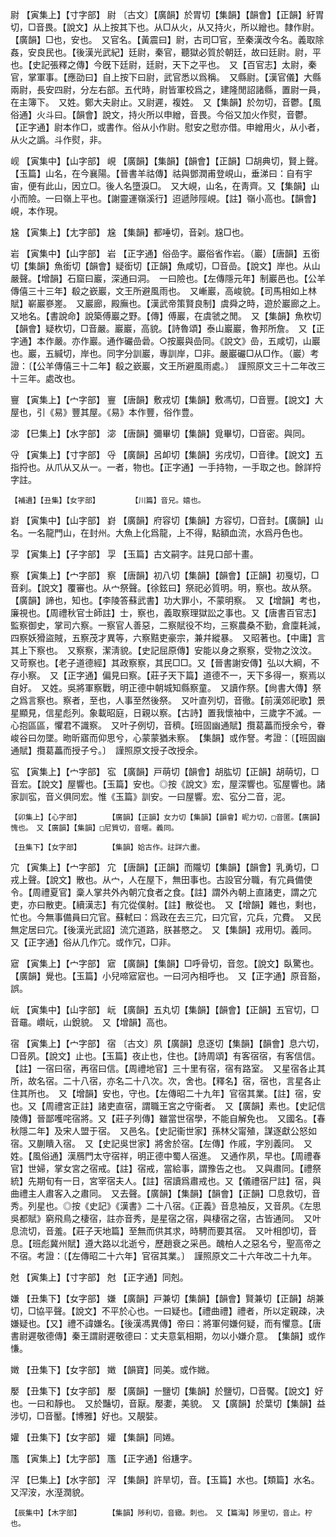 <!-- { "loadSidebar": true } -->
尉	【寅集上】【寸字部】	尉	〔古文〕【廣韻】於胃切【集韻】【韻會】【正韻】紆胃切，□音畏。【說文】从上按其下也。从□从火，从又持火，所以繒也。隸作尉。【廣韻】□也，安也。　又官名。【黃震曰】尉，古司□官，至秦漢改今名。義取除姦，安良民也。【後漢光武紀】廷尉，秦官，聽獄必質於朝廷，故曰廷尉。尉，平也。【史記張釋之傳】今旣下廷尉，廷尉，天下之平也。　又【百官志】太尉，秦官，掌軍事。【應劭曰】自上按下曰尉，武官悉以爲稱。　又縣尉。【漢官儀】大縣兩尉，長安四尉，分左右部。五代時，尉皆軍校爲之，建隆閒詔諸縣，置尉一員，在主簿下。　又姓。鄭大夫尉止。又尉遲，複姓。　又【集韻】於勿切，音鬱。【風俗通】火斗曰。【韻會】說文，持火所以申繒，音畏。今俗又加火作熨，音鬱。　【正字通】尉本作□，或書作。俗从小作尉。慰安之慰亦借。申繒用火，从小者，从火之譌。斗作熨，非。

岘	【寅集中】【山字部】	峴	【廣韻】【集韻】【韻會】【正韻】□胡典切，賢上聲。【玉篇】山名，在今襄陽。【晉書羊祜傳】祜與鄧潤甫登峴山，垂涕曰：自有宇宙，便有此山，因立□。後人名墮淚□。　又大峴，山名，在靑齊。又【集韻】山小而險。一曰嶺上平也。【謝靈運嶺溪行】迢遞陟陘峴。【註】嶺小高也。【韻會】峴，本作現。

尮	【寅集上】【尢字部】	尮	【集韻】都唾切，音刴。尮□也。

岩	【寅集中】【山字部】	岩	【正字通】俗嵒字。巖俗省作岩。（巖）【唐韻】五銜切【集韻】魚銜切【韻會】疑銜切【正韻】魚咸切，□音嵒。【說文】岸也。从山嚴聲。【增韻】石窟曰巖，深通曰洞。　一曰險也。【左傳隱元年】制巖邑也。【公羊傳僖三十三年】殽之嶔巖，文王所避風雨也。　又嶃巖，高峻貌。【司馬相如上林賦】嶄巖嵾嵳。　又巖廊，殿廡也。【漢武帝策賢良制】虞舜之時，遊於巖廊之上。　又地名。【書說命】說築傅巖之野。【傳】傅巖，在虞虢之閒。　又【集韻】魚杴切【韻會】疑杴切，□音嚴。巖巖，高貌。【詩魯頌】泰山巖巖，魯邦所詹。　又【正字通】本作嚴。亦作巖。通作礹嵒碞。○按巖與嵒同。《說文》嵒，五咸切，山巖也。巖，五緘切，岸也。同字分訓巖，專訓岸，□非。嚴巖礹□从□作。（巖）考證：〔【公羊傳僖三十二年】殽之嶔巖，文王所避風雨處。〕　謹照原文三十二年改三十三年。處改也。 

寷	【寅集上】【宀字部】	寷	【唐韻】敷戎切【集韻】敷馮切，□音豐。【說文】大屋也，引《易》豐其屋。《易》本作豐，俗作豊。

淧	【巳集上】【水字部】	淧	【唐韻】彌畢切【集韻】覓畢切，□音密。與同。

寽	【寅集上】【寸字部】	寽	【廣韻】呂卹切【集韻】劣戌切，□音律。【說文】五指捋也。从爪从又从一。一者，物也。【正字通】一手持物，一手取之也。餘詳捋字註。

	【補遺】【丑集】【女字部】		【川篇】音兄。嬉也。

崶	【寅集中】【山字部】	崶	【廣韻】府容切【集韻】方容切，□音封。【廣韻】山名。一名龍門山，在封州。大魚上化爲龍，上不得，點額血流，水爲丹色也。

孠	【寅集上】【子字部】	孠	【玉篇】古文嗣字。註見口部十畫。

察	【寅集上】【宀字部】	察	【唐韻】初八切【集韻】【韻會】【正韻】初戛切，□音刹。【說文】覆審也。从宀祭聲。【徐鉉曰】祭祀必質明。明，察也。故从祭。【廣韻】諦也，知也。【李陵答蘇武書】功大罪小，不蒙明察。　又【增韻】考也，廉視也。【周禮秋官士師註】士，察也，義取察理獄訟之事也。又【唐書百官志】監察御史，掌司六察。一察官人善惡，二察賦役不均，三察農桑不勤，倉廩耗減，四察妖猾盜賊，五察茂才異等，六察黠吏豪宗，兼幷縱暴。　又昭著也。【中庸】言其上下察也。　又察察，潔淸貌。【史記屈原傳】安能以身之察察，受物之汶汶。　又苛察也。【老子道德經】其政察察，其民□□。又【晉書謝安傳】弘以大綱，不存小察。　又【正字通】偏見曰察。【莊子天下篇】道德不一，天下多得一，察焉以自好。　又姓。吳將軍察戰，明正德中朝城知縣察童。　又讀作祭。【尙書大傳】祭之爲言察也。察者，至也，人事至然後祭。　又叶直列切，音徹。【前漢郊祀歌】景星顯見，信星彪列。象載昭庭，日親以察。【古詩】置我懷袖中，三歲字不滅。一心抱區區，懼君不識察。　又叶子例切，音穧。【班固幽通賦】攬葛藟而授余兮，眷峻谷曰勿墜。昒昕寤而仰思兮，心蒙蒙猶未察。　【集韻】或作詧。考證：〔【班固幽通賦】攬葛藟而授子兮。〕　謹照原文授子改授余。 

宖	【寅集上】【宀字部】	宖	【廣韻】戸萌切【韻會】胡肱切【正韻】胡萌切，□音宏。【說文】屋響也。【玉篇】安也。◎按《說文》宏，屋深響也。宖屋響也。諸家訓宖，音义俱同宏。惟《玉篇》訓安。一曰屋響。宏、宖分二音，泥。

	【卯集上】【心字部】		【廣韻】【正韻】女力切【集韻】【韻會】昵力切，□音匿。【廣韻】愧也。　又【廣韻】【集韻】□尼質切，音暱。義同。

	【丑集下】【女字部】		【集韻】姶古作。註詳六畫。

宂	【寅集上】【宀字部】	宂	【唐韻】【正韻】而隴切【集韻】【韻會】乳勇切，□戎上聲。【說文】散也。从宀，人在屋下，無田事也。古設官分職，有宂員備使令。【周禮夏官】稾人掌共外內朝宂食者之食。【註】謂外內朝上直諸吏，謂之宂吏，亦曰散吏。【續漢志】有宂從僕射。【註】散從也。　又【增韻】雜也，剩也，忙也。今無事備員曰宂官。蘇軾曰：爲政在去三宂，曰宂官，宂兵，宂費。　又民無定居曰宂。【後漢光武詔】流宂道路，朕甚愍之。　又【集韻】戎用切。義同。　又【正字通】俗从几作宂。或作冗，□非。

寣	【寅集上】【宀字部】	寣	【廣韻】【集韻】□呼骨切，音忽。【說文】臥驚也。【廣韻】覺也。【玉篇】小兒啼寣寣也。一曰河內相呼也。　又【正字通】原音豁，誤。

岏	【寅集中】【山字部】	岏	【廣韻】五丸切【集韻】【韻會】【正韻】五官切，□音黿。巑岏，山銳貌。　又【增韻】高也。

宿	【寅集上】【宀字部】	宿	〔古文〕夙【廣韻】息逐切【集韻】【韻會】息六切，□音夙。【說文】止也。【玉篇】夜止也，住也。【詩周頌】有客宿宿，有客信信。【註】一宿曰宿，再宿曰信。【周禮地官】三十里有宿，宿有路室。　又星宿各止其所，故名宿。二十八宿，亦名二十八次。次，舍也。【釋名】宿，宿也，言星各止住其所也。　又【增韻】安也，守也。【左傳昭二十九年】官宿其業。【註】宿，安也。又【周禮宮正註】諸吏直宿，謂職王宮之守衞者。　又【廣韻】素也。【史記信陵傳】晉鄙嚄咤宿將。又【莊子列傳】雖當世宿學，不能自解免也。　又國名。【春秋隱二年】及宋人盟于宿。　又邑名。【史記衞世家】孫林父甯殖，謀逐獻公怒如宿。又蒯瞶入宿。　又【史記吳世家】將舍於宿。【左傳】作戚，字別義同。　又姓。【風俗通】漢鴈門太守宿祥，明正德中蜀人宿進。　又通作夙，早也。【周禮春官】世婦，掌女宮之宿戒。【註】宿戒，當給事，謂豫告之也。　又與肅同。【禮祭統】先期旬有一日，宮宰宿夫人。【註】宿讀爲肅戒也。又【儀禮宿尸註】宿，與曲禮主人肅客入之肅同。　又去聲。【廣韻】【集韻】【韻會】【正韻】□息救切，音秀。列星也。◎按《史記》《漢書》二十八宿。《正義》音息袖反，又音夙。《左思吳都賦》窮飛鳥之棲宿，註亦音秀，是星宿之宿，與棲宿之宿，古皆通同。　又叶息流切，音羞。【莊子天地篇】至無而供其求，時騁而要其宿。　又叶相卽切，音息。【班彪冀州賦】遵大路以北逝兮，歷趙衰之采邑。醜柏人之惡名兮，聖高帝之不宿。考證：〔【左傳昭二十六年】官宿其業。〕　謹照原文二十六年改二十九年。 

尅	【寅集上】【寸字部】	尅	【正字通】同剋。

嫌	【丑集下】【女字部】	嫌	【廣韻】戸兼切【集韻】【韻會】賢兼切【正韻】胡兼切，□協平聲。【說文】不平於心也。一曰疑也。【禮曲禮】禮者，所以定親疎，决嫌疑也。【又】禮不諱嫌名。【後漢馮異傳】帝曰：將軍何嫌何疑，而有懼意。【唐書尉遲敬德傳】秦王謂尉遲敬德曰：丈夫意氣相期，勿以小嫌介意。　【集韻】或作慊。

嬍	【丑集下】【女字部】	嬍	【韻寶】同美。或作媺。

嬮	【丑集下】【女字部】	嬮	【廣韻】一鹽切【集韻】於鹽切，□音饜。【說文】好也。一曰和靜也。　又於豔切，音厭。嬮嬱，美貌。　又【廣韻】於葉切【集韻】益涉切，□音靨。【博雅】好也。又靚娤。

孉	【丑集下】【女字部】	孉	【集韻】同婘。

尶	【寅集上】【尢字部】	尶	【正字通】俗尲字。

浫	【巳集上】【水字部】	浫	【集韻】許旱切，音。【玉篇】水也。【類篇】水名。　又浫洝，水溼潤貌。

	【辰集中】【木字部】		【集韻】陟利切，音緻。刺也。　又【篇海】陟里切，音止。柠也。


